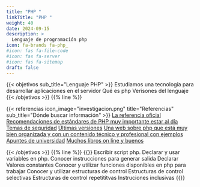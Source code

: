 ```yaml
---
title: "PHP "
linkTitle: "PHP "
weight: 40
date: 2024-09-15
description: >
  Lenguaje de programación php
icon: fa-brands fa-php_
#icon: fas fa-file-code
#icon: fas fa-server
#icon: fas fa-sitemap
draft: false
---
```


{{< objetivos sub_title="Lenguaje PHP" >}}
Estudiamos una tecnología para desarrollar aplicaciones en el servidor
Qué es php
Verisones del lenguaje
{{< /objetivos >}}
{{% line %}}

{{< referencias icon_image="investigacion.png" title="Referencias" sub_title="Dónde buscar información" >}}
[La referencia oficial](http://php.net/)
[Recomendaciones de estándares de PHP muy importante estar al día]( https://www.php-fig.org/psr/)
[Temas de seguridad](https://www.php.net/manual/es/security.php)
[Últimas versiones](https://wiki.php.net/) 
[Una web sobre php que está muy bien organizada y con un contenido técnico y profesional con ejemplos](https://diego.com.es/)
[Apuntes de universidad](http://phpdevenezuela.github.io/php-the-right-way/ )
[Muchos libros on line y buenos ](http://it-ebooks.info/) 

{{< /objetivos >}}
{{% line %}}
{{<finalidad>}}
Escribir script php.
Declarar y usar variables en php.
Conocer instrucciones para generar salida
Declarar Valores constantes
Conocer y utilizar funciones disponibles en php para trabajar
Conocer y utilizar estructuras de control
Estructuras de control selectivas
Estructuras de control repetititvas
Instruciones inclusivas
{{</finalidad>}}

